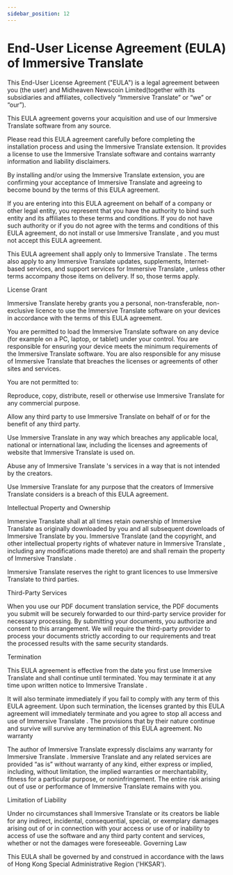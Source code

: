 ```yaml
---
sidebar_position: 12
---
```


# End-User License Agreement (EULA) of Immersive Translate

This End-User License Agreement ("EULA") is a legal agreement between you (the user) and Midheaven Newscoin Limited(together with its subsidiaries and affiliates, collectively “Immersive Translate” or “we” or “our”).

This EULA agreement governs your acquisition and use of our Immersive Translate software from any source.

Please read this EULA agreement carefully before completing the installation process and using the Immersive Translate extension. It provides a license to use the Immersive Translate software and contains warranty information and liability disclaimers.

By installing and/or using the Immersive Translate extension, you are confirming your acceptance of Immersive Translate and agreeing to become bound by the terms of this EULA agreement.

If you are entering into this EULA agreement on behalf of a company or other legal entity, you represent that you have the authority to bind such entity and its affiliates to these terms and conditions. If you do not have such authority or if you do not agree with the terms and conditions of this EULA agreement, do not install or use Immersive Translate , and you must not accept this EULA agreement.

This EULA agreement shall apply only to Immersive Translate . The terms also apply to any Immersive Translate updates, supplements, Internet-based services, and support services for Immersive Translate , unless other terms accompany those items on delivery. If so, those terms apply.

License Grant

Immersive Translate hereby grants you a personal, non-transferable, non-exclusive licence to use the Immersive Translate software on your devices in accordance with the terms of this EULA agreement.

You are permitted to load the Immersive Translate software on any device (for example on a PC, laptop, or tablet) under your control. You are responsible for ensuring your device meets the minimum requirements of the Immersive Translate software. You are also responsible for any misuse of Immersive Translate that breaches the licenses or agreements of other sites and services.

You are not permitted to:

Reproduce, copy, distribute, resell or otherwise use Immersive Translate for any commercial purpose.

Allow any third party to use Immersive Translate on behalf of or for the benefit of any third party.

Use Immersive Translate in any way which breaches any applicable local, national or international law, including the licenses and agreements of website that Immersive Translate is used on.

Abuse any of Immersive Translate 's services in a way that is not intended by the creators.

Use Immersive Translate for any purpose that the creators of Immersive Translate considers is a breach of this EULA agreement.

Intellectual Property and Ownership

Immersive Translate shall at all times retain ownership of Immersive Translate as originally downloaded by you and all subsequent downloads of Immersive Translate by you. Immersive Translate (and the copyright, and other intellectual property rights of whatever nature in Immersive Translate , including any modifications made thereto) are and shall remain the property of Immersive Translate .

Immersive Translate reserves the right to grant licences to use Immersive Translate to third parties.

Third-Party Services

When you use our PDF document translation service, the PDF documents you submit will be securely forwarded to our third-party service provider for necessary processing. By submitting your documents, you authorize and consent to this arrangement. We will require the third-party provider to process your documents strictly according to our requirements and treat the processed results with the same security standards.

Termination

This EULA agreement is effective from the date you first use Immersive Translate and shall continue until terminated. You may terminate it at any time upon written notice to Immersive Translate .

It will also terminate immediately if you fail to comply with any term of this EULA agreement. Upon such termination, the licenses granted by this EULA agreement will immediately terminate and you agree to stop all access and use of Immersive Translate . The provisions that by their nature continue and survive will survive any termination of this EULA agreement.
No warranty

The author of Immersive Translate expressly disclaims any warranty for Immersive Translate . Immersive Translate and any related services are provided “as is” without warranty of any kind, either express or implied, including, without limitation, the implied warranties or merchantability, fitness for a particular purpose, or noninfringement. The entire risk arising out of use or performance of Immersive Translate remains with you.

Limitation of Liability

Under no circumstances shall Immersive Translate or its creators be liable for any indirect, incidental, consequential, special, or exemplary damages arising out of or in connection with your access or use of or inability to access of use the software and any third party content and services, whether or not the damages were foreseeable.
Governing Law

This EULA shall be governed by and construed in accordance with the laws of Hong Kong Special Administrative Region ('HKSAR').

